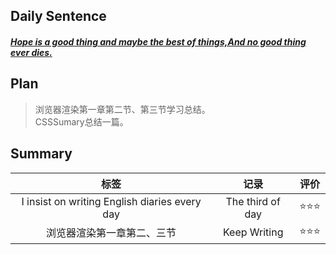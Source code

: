 ## **Daily Sentence**
#### <u>*Hope is a good thing and maybe the best of things,And no good thing ever dies.*</u>
 

## **Plan**
> 浏览器渲染第一章第二节、第三节学习总结。  
> CSSSumary总结一篇。

## **Summary**
|                     标签                      |       记录       | 评价 |
|:---------------------------------------------:|:----------------:|:----:|
| I insist on writing English diaries every day | The third of day | ⭐⭐⭐  |
|           浏览器渲染第一章第二、三节            |   Keep Writing   |  ⭐⭐⭐  |


